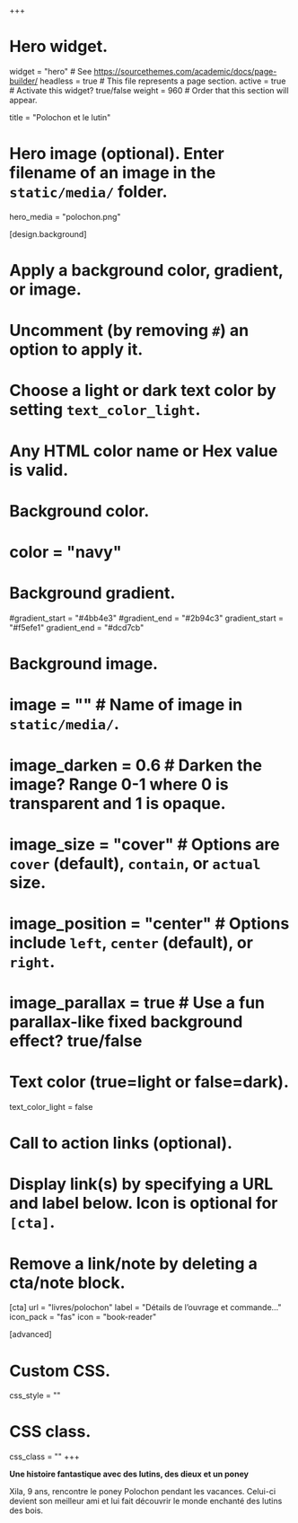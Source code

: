 +++
# Hero widget.
widget = "hero"  # See https://sourcethemes.com/academic/docs/page-builder/
headless = true  # This file represents a page section.
active = true  # Activate this widget? true/false
weight = 960  # Order that this section will appear.

title = "Polochon et le lutin"

# Hero image (optional). Enter filename of an image in the `static/media/` folder.
hero_media = "polochon.png"

[design.background]
  # Apply a background color, gradient, or image.
  #   Uncomment (by removing `#`) an option to apply it.
  #   Choose a light or dark text color by setting `text_color_light`.
  #   Any HTML color name or Hex value is valid.

  # Background color.
  # color = "navy"
  
  # Background gradient.
  #gradient_start = "#4bb4e3"
  #gradient_end = "#2b94c3"
  gradient_start = "#f5efe1"
  gradient_end = "#dcd7cb"
  
  # Background image.
  # image = ""  # Name of image in `static/media/`.
  # image_darken = 0.6  # Darken the image? Range 0-1 where 0 is transparent and 1 is opaque.
  # image_size = "cover"  #  Options are `cover` (default), `contain`, or `actual` size.
  # image_position = "center"  # Options include `left`, `center` (default), or `right`.
  # image_parallax = true  # Use a fun parallax-like fixed background effect? true/false
  
  # Text color (true=light or false=dark).
  text_color_light = false

# Call to action links (optional).
#   Display link(s) by specifying a URL and label below. Icon is optional for `[cta]`.
#   Remove a link/note by deleting a cta/note block.
[cta]
  url = "livres/polochon"
  label = "Détails de l’ouvrage et commande…"
  icon_pack = "fas"
  icon = "book-reader"

[advanced]
 # Custom CSS. 
 css_style = ""
 
 # CSS class.
 css_class = ""
+++

**Une histoire fantastique avec des lutins, des dieux et un poney**

Xila, 9 ans, rencontre le poney Polochon pendant les vacances. Celui-ci devient son meilleur ami et lui fait découvrir le monde enchanté des lutins des bois.
